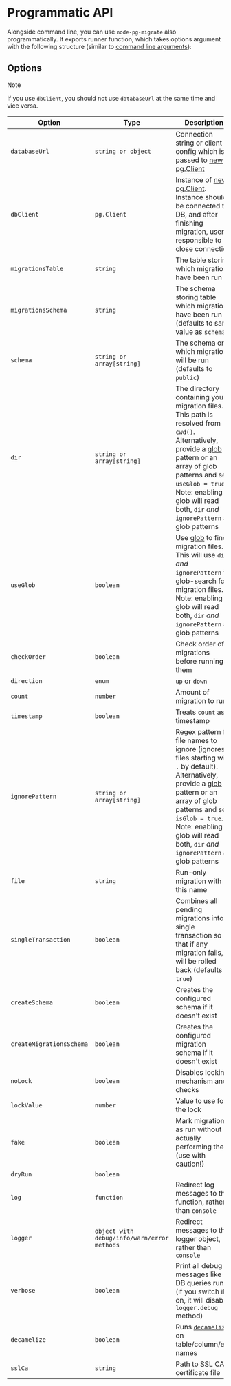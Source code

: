 # Programmatic API

Alongside command line, you can use `node-pg-migrate` also programmatically. It exports runner function,
which takes options argument with the following structure (similar to [command line arguments](cli.md#configuration)):

## Options

> [!NOTE]
> If you use `dbClient`, you should not use `databaseUrl` at the same time and vice versa.

| Option                   | Type                                        | Description                                                                                                                                                                                                                                                                                             |
| ------------------------ | ------------------------------------------- | ------------------------------------------------------------------------------------------------------------------------------------------------------------------------------------------------------------------------------------------------------------------------------------------------------- |
| `databaseUrl`            | `string or object`                          | Connection string or client config which is passed to [new pg.Client](https://node-postgres.com/api/client#constructor)                                                                                                                                                                                 |
| `dbClient`               | `pg.Client`                                 | Instance of [new pg.Client](https://node-postgres.com/api/client). Instance should be connected to DB, and after finishing migration, user is responsible to close connection                                                                                                                           |
| `migrationsTable`        | `string`                                    | The table storing which migrations have been run                                                                                                                                                                                                                                                        |
| `migrationsSchema`       | `string`                                    | The schema storing table which migrations have been run (defaults to same value as `schema`)                                                                                                                                                                                                            |
| `schema`                 | `string or array[string]`                   | The schema on which migration will be run (defaults to `public`)                                                                                                                                                                                                                                        |
| `dir`                    | `string or array[string]`                   | The directory containing your migration files. This path is resolved from `cwd()`. Alternatively, provide a [glob](https://www.npmjs.com/package/glob) pattern or an array of glob patterns and set `useGlob = true`. Note: enabling glob will read both, `dir` _and_ `ignorePattern` as glob patterns  |
| `useGlob`                | `boolean`                                   | Use [glob](https://www.npmjs.com/package/glob) to find migration files. This will use `dir` _and_ `ignorePattern` to glob-search for migration files. Note: enabling glob will read both, `dir` _and_ `ignorePattern` as glob patterns                                                                  |
| `checkOrder`             | `boolean`                                   | Check order of migrations before running them                                                                                                                                                                                                                                                           |
| `direction`              | `enum`                                      | `up` or `down`                                                                                                                                                                                                                                                                                          |
| `count`                  | `number`                                    | Amount of migration to run                                                                                                                                                                                                                                                                              |
| `timestamp`              | `boolean`                                   | Treats `count` as timestamp                                                                                                                                                                                                                                                                             |
| `ignorePattern`          | `string or array[string]`                   | Regex pattern for file names to ignore (ignores files starting with `.` by default). Alternatively, provide a [glob](https://www.npmjs.com/package/glob) pattern or an array of glob patterns and set `isGlob = true`. Note: enabling glob will read both, `dir` _and_ `ignorePattern` as glob patterns |
| `file`                   | `string`                                    | Run-only migration with this name                                                                                                                                                                                                                                                                       |
| `singleTransaction`      | `boolean`                                   | Combines all pending migrations into a single transaction so that if any migration fails, all will be rolled back (defaults to `true`)                                                                                                                                                                  |
| `createSchema`           | `boolean`                                   | Creates the configured schema if it doesn't exist                                                                                                                                                                                                                                                       |
| `createMigrationsSchema` | `boolean`                                   | Creates the configured migration schema if it doesn't exist                                                                                                                                                                                                                                             |
| `noLock`                 | `boolean`                                   | Disables locking mechanism and checks                                                                                                                                                                                                                                                                   |
| `lockValue`              | `number`                                    | Value to use for the lock                                                                                                                                                                                                                                                                               |
| `fake`                   | `boolean`                                   | Mark migrations as run without actually performing them (use with caution!)                                                                                                                                                                                                                             |
| `dryRun`                 | `boolean`                                   |                                                                                                                                                                                                                                                                                                         |
| `log`                    | `function`                                  | Redirect log messages to this function, rather than `console`                                                                                                                                                                                                                                           |
| `logger`                 | `object with debug/info/warn/error methods` | Redirect messages to this logger object, rather than `console`                                                                                                                                                                                                                                          |
| `verbose`                | `boolean`                                   | Print all debug messages like DB queries run (if you switch it on, it will disable `logger.debug` method)                                                                                                                                                                                               |
| `decamelize`             | `boolean`                                   | Runs [`decamelize`](https://github.com/salsita/node-pg-migrate/blob/main/src/utils/decamelize.ts) on table/column/etc. names                                                                                                                                                                            |
| `sslCa`                  | `string`                                    | Path to SSL CA certificate file                                                                                                                                                                                                                                                                         |

